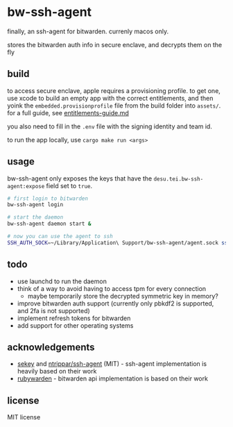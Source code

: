 # bw-ssh-agent

finally, an ssh-agent for bitwarden. currenly macos only.

stores the bitwarden auth info in secure enclave, and decrypts them on the fly

## build

to access secure enclave, apple requires a provisioning profile.
to get one, use xcode to build an empty app with the correct entitlements, and then yoink 
the `embedded.provisionprofile` file from the build folder into `assets/`.
for a full guide, see [entitlements-guide.md](docs/entitlements-guide.md)

you also need to fill in the `.env` file with the signing identity and team id.

to run the app locally, use `cargo make run <args>`

## usage

bw-ssh-agent only exposes the keys that have the `desu.tei.bw-ssh-agent:expose` field set to `true`.

```bash
# first login to bitwarden
bw-ssh-agent login

# start the daemon
bw-ssh-agent daemon start &

# now you can use the agent to ssh
SSH_AUTH_SOCK=~/Library/Application\ Support/bw-ssh-agent/agent.sock ssh -F none 1.2.3.4
```

## todo

- use launchd to run the daemon
- think of a way to avoid having to access tpm for every connection 
  - maybe temporarily store the decrypted symmetric key in memory?
- improve bitwarden auth support (currently only pbkdf2 is supported, and 2fa is not supported)
- implement refresh tokens for bitwarden
- add support for other operating systems

## acknowledgements

- [sekey](https://github.com/sekey/sekey) and [ntrippar/ssh-agent](https://github.com/ntrippar/ssh-agent) (MIT) - ssh-agent implementation is heavily based on their work
- [rubywarden](https://github.com/jcs/rubywarden/blob/master/API.md) - bitwarden api implementation is based on their work

## license

MIT license